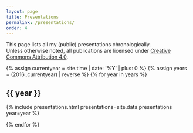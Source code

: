 ```yaml
---
layout: page
title: Presentations
permalink: /presentations/
order: 4
---
```


This page lists all my (public) presentations chronologically.<br />
Unless otherwise noted, all publications are licensed under <a href="https://creativecommons.org/licenses/by/4.0/">Creative Commons Attribution 4.0</a>.

{% assign currentyear = site.time | date: '%Y' | plus: 0 %}
{% assign years = (2016..currentyear) | reverse %}
{% for year in years %}

## {{ year }}

{% include presentations.html
   presentations=site.data.presentations
   year=year
%}

{% endfor %}
